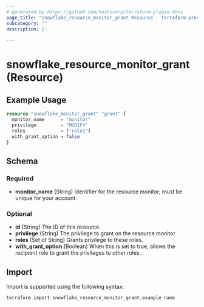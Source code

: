 ```yaml
---
# generated by https://github.com/hashicorp/terraform-plugin-docs
page_title: "snowflake_resource_monitor_grant Resource - terraform-provider-snowflake"
subcategory: ""
description: |-
  
---
```


# snowflake_resource_monitor_grant (Resource)



## Example Usage

```terraform
resource "snowflake_monitor_grant" "grant" {
  monitor_name      = "monitor"
  privilege         = "MODIFY"
  roles             = ["role1"]
  with_grant_option = false
}
```

<!-- schema generated by tfplugindocs -->
## Schema

### Required

- **monitor_name** (String) Identifier for the resource monitor; must be unique for your account.

### Optional

- **id** (String) The ID of this resource.
- **privilege** (String) The privilege to grant on the resource monitor.
- **roles** (Set of String) Grants privilege to these roles.
- **with_grant_option** (Boolean) When this is set to true, allows the recipient role to grant the privileges to other roles.

## Import

Import is supported using the following syntax:

```shell
terraform import snowflake_resource_monitor_grant.example name
```
